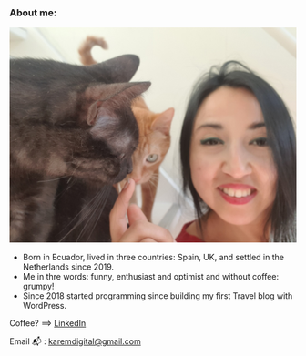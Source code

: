 ### About me:

![Me](https://github.com/Karem1986/Karem1986/blob/master/meAndCats.jpg)

- Born in Ecuador, lived in three countries: Spain, UK, and settled in the Netherlands since 2019.
- Me in thre words: funny, enthusiast and optimist and without coffee: grumpy! 
- Since 2018 started programming since building my first Travel blog with WordPress.

Coffee? ==> [LinkedIn](https://www.linkedin.com/in/karemortiz/)

Email 📬 : karemdigital@gmail.com

